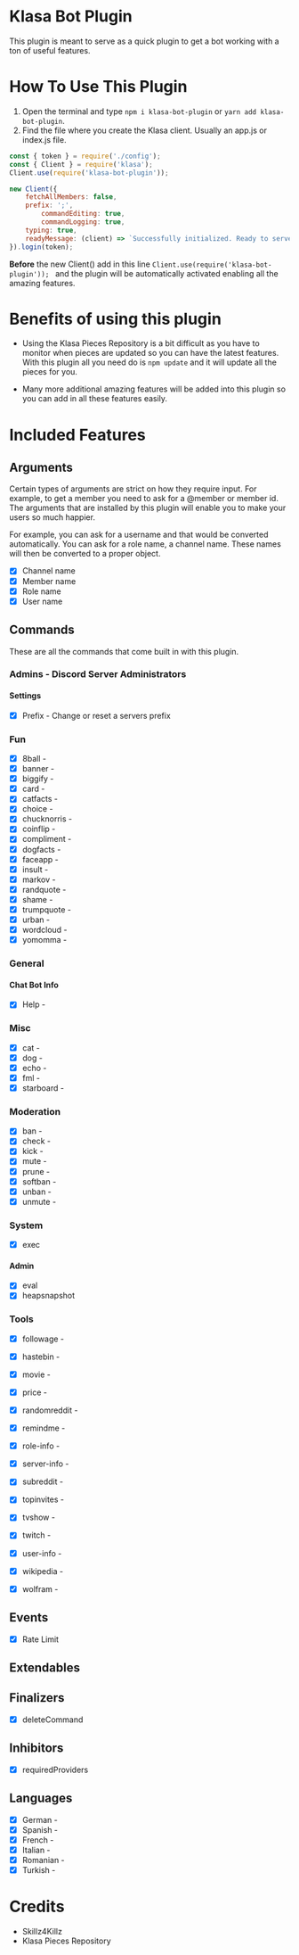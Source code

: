 # Klasa Bot Plugin

This plugin is meant to serve as a quick plugin to get a bot working with a ton of useful features.

# How To Use This Plugin

1. Open the terminal and type `npm i klasa-bot-plugin` or `yarn add klasa-bot-plugin`.
2. Find the file where you create the Klasa client. Usually an app.js or index.js file.
```js
const { token } = require('./config');
const { Client } = require('klasa');
Client.use(require('klasa-bot-plugin'));

new Client({
    fetchAllMembers: false,
    prefix: ';',
		commandEditing: true,
		commandLogging: true,
    typing: true,
    readyMessage: (client) => `Successfully initialized. Ready to serve ${client.guilds.size} guilds.`
}).login(token);
```

**Before** the new Client() add in this line `Client.use(require('klasa-bot-plugin'));
` and the plugin will be automatically activated enabling all the amazing features.

# Benefits of using this plugin

- Using the Klasa Pieces Repository is a bit difficult as you have to monitor when pieces are updated so you can have the latest features. With this plugin all you need do is `npm update` and it will update all the pieces for you.

- Many more additional amazing features will be added into this plugin so you can add in all these features easily.

# Included Features

## Arguments

Certain types of arguments are strict on how they require input. For example, to get a member you need to ask for a @member or member id. The arguments that are installed by this plugin will enable you to make your users so much happier.

For example, you can ask for a username and that would be converted automatically. You can ask for a role name, a channel name. These names will then be converted to a proper object.

- [x] Channel name
- [x] Member name
- [x] Role name
- [x] User name

## Commands

These are all the commands that come built in with this plugin.

### Admins - Discord Server Administrators

#### Settings

- [x] Prefix - Change or reset a servers prefix

### Fun

- [x] 8ball -
- [x] banner -
- [x] biggify -
- [x] card -
- [x] catfacts -
- [x] choice -
- [x] chucknorris -
- [x] coinflip -
- [x] compliment -
- [x] dogfacts -
- [x] faceapp -
- [x] insult -
- [x] markov -
- [x] randquote -
- [x] shame -
- [x] trumpquote -
- [x] urban -
- [x] wordcloud -
- [x] yomomma -

### General

#### Chat Bot Info

- [x] Help -

### Misc

- [x] cat -
- [x] dog -
- [x] echo -
- [x] fml -
- [x] starboard -

### Moderation

- [x] ban -
- [x] check -
- [x] kick -
- [x] mute -
- [x] prune -
- [x] softban -
- [x] unban -
- [x] unmute -

### System

- [x] exec

#### Admin

- [x] eval
- [x] heapsnapshot

### Tools

- [x] followage -
- [x] hastebin -
- [x] movie -
- [x] price -
- [x] randomreddit -
- [x] remindme -
- [x] role-info -
- [x] server-info -
- [x] subreddit -
- [x] topinvites -
- [x] tvshow -
- [x] twitch -
- [x] user-info -
- [x] wikipedia -
- [x] wolfram -


## Events

- [x] Rate Limit

## Extendables


## Finalizers

- [x] deleteCommand

## Inhibitors

- [x] requiredProviders

## Languages

- [x] German -
- [x] Spanish -
- [x] French -
- [x] Italian -
- [x] Romanian -
- [x] Turkish -

# Credits

- Skillz4Killz
- Klasa Pieces Repository
